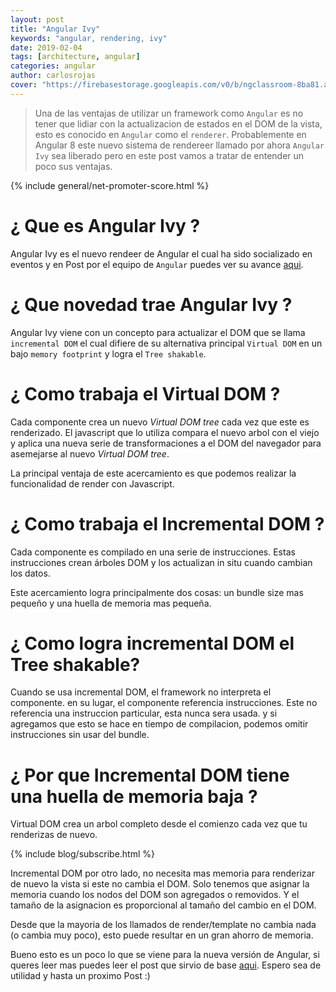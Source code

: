 ```yaml
---
layout: post
title: "Angular Ivy"
keywords: "angular, rendering, ivy"
date: 2019-02-04
tags: [architecture, angular]
categories: angular
author: carlosrojas
cover: "https://firebasestorage.googleapis.com/v0/b/ngclassroom-8ba81.appspot.com/o/posts%2F2019-02-04-Angular-ivy%2Fcover.png?alt=media&token=82e56e6f-c228-4b85-abc9-5379c62ac333"
---
```


> Una de las ventajas de utilizar un framework como `Angular` es no tener que lidiar con la actualizacion de estados en el DOM de la vista, esto es conocido en `Angular` como el `renderer`. Probablemente en Angular 8 este nuevo sistema de rendereer llamado por ahora `Angular Ivy` sea liberado pero en este post vamos a tratar de entender un poco sus ventajas.

<!--summary-->

<amp-img width="1024" height="512" layout="responsive" src="https://firebasestorage.googleapis.com/v0/b/ngclassroom-8ba81.appspot.com/o/posts%2F2019-02-04-Angular-ivy%2Fcover.png?alt=media&token=82e56e6f-c228-4b85-abc9-5379c62ac333"></amp-img>

{% include general/net-promoter-score.html %}

# ¿ Que es Angular Ivy ?

Angular Ivy es el nuevo rendeer de Angular el cual ha sido socializado en eventos y en Post por el equipo de `Angular` puedes ver su avance [aqui](https://is-angular-ivy-ready.firebaseapp.com/#/status).

# ¿ Que novedad trae Angular Ivy ?

Angular Ivy viene con un concepto para actualizar el DOM que se llama `incremental DOM` el cual difiere de su alternativa principal `Virtual DOM` en un bajo `memory footprint` y logra el `Tree shakable`.

# ¿ Como trabaja el Virtual DOM ?

Cada componente crea un nuevo *Virtual DOM tree* cada vez que este es renderizado. El javascript que lo utiliza compara el nuevo arbol con el viejo y aplica una nueva serie de transformaciones a el DOM del navegador para asemejarse al nuevo *Virtual DOM tree*.

<amp-img width="526" height="198" layout="responsive" src="https://firebasestorage.googleapis.com/v0/b/ngclassroom-8ba81.appspot.com/o/posts%2F2019-02-04-Angular-ivy%2F1_48mwTh2nPA-_owlgwFK6Ew.png?alt=media&token=9d0bf820-4c40-47c1-a141-81fc24afb2ad"></amp-img>

La principal ventaja de este acercamiento es que podemos realizar la funcionalidad de render con Javascript.

# ¿ Como trabaja el Incremental DOM ?

Cada componente es compilado en una serie de instrucciones. Estas instrucciones crean árboles DOM y los actualizan in situ cuando cambian los datos.

Este acercamiento logra principalmente dos cosas: un bundle size mas pequeño y una huella de memoria mas pequeña.

# ¿ Como logra incremental DOM el Tree shakable?

Cuando se usa incremental DOM, el framework no interpreta el componente. en su lugar, el componente referencia instrucciones. Este no referencia una instruccion particular, esta nunca sera usada. y si agregamos que esto se hace en tiempo de compilacion, podemos omitir instrucciones sin usar del bundle.

<amp-img width="554" height="372" layout="responsive" src="https://firebasestorage.googleapis.com/v0/b/ngclassroom-8ba81.appspot.com/o/posts%2F2019-02-04-Angular-ivy%2F2.png?alt=media&token=c4e7b67b-d0e6-4c09-bb26-66d027be699f"></amp-img>

# ¿ Por que Incremental DOM tiene una huella de memoria baja ?

Virtual DOM crea un arbol completo desde el comienzo cada vez que tu renderizas de nuevo.

<amp-img width="704" height="230" layout="responsive" src="https://firebasestorage.googleapis.com/v0/b/ngclassroom-8ba81.appspot.com/o/posts%2F2019-02-04-Angular-ivy%2F3.png?alt=media&token=b268b826-8798-4c2b-a45e-3f9ce7420bdd"></amp-img>

{% include blog/subscribe.html %}

Incremental DOM por otro lado, no necesita mas memoria para renderizar de nuevo la vista si este no cambia el DOM. Solo tenemos que asignar la memoria cuando los nodos del DOM son agregados o removidos. Y el tamaño de la asignacion es proporcional al tamaño del cambio en el DOM.

<amp-img width="710" height="196" layout="responsive" src="https://firebasestorage.googleapis.com/v0/b/ngclassroom-8ba81.appspot.com/o/posts%2F2019-02-04-Angular-ivy%2F5.png?alt=media&token=f0b3d2a9-8990-4521-bd4f-648c3185c32e"></amp-img>

Desde que la mayoria de los llamados de render/template no cambia nada (o cambia muy poco), esto puede resultar en un gran ahorro de memoria.

Bueno esto es un poco lo que se viene para la nueva versión de Angular, si queres leer mas puedes leer el post que sirvio de base [aqui](https://blog.nrwl.io/understanding-angular-ivy-incremental-dom-and-virtual-dom-243be844bf36). Espero sea de utilidad y hasta un proximo Post :)
